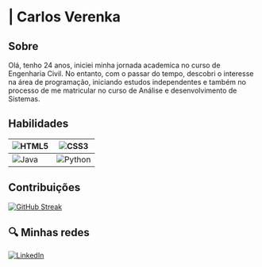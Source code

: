 # | Carlos Verenka
## Sobre
Olá, tenho 24 anos, iniciei minha jornada academica no curso de Engenharia Civil. No entanto, com o passar do tempo, descobri o interesse na área de programação, iniciando estudos independentes e também no processo de me matricular no curso de Análise e desenvolvimento de Sistemas.


## Habilidades


| ![HTML5](https://img.shields.io/badge/HTML5-000?style=for-the-badge&logo=html5) | ![CSS3](https://img.shields.io/badge/CSS3-000?style=for-the-badge&logo=css3&logoColor=264CE4) |
|-------| --------|
|![Java](https://img.shields.io/badge/Java-000?style=for-the-badge&logo=java) | ![Python](https://img.shields.io/badge/Python-000?style=for-the-badge&logo=python) |


## Contribuições
[![GitHub Streak](https://streak-stats.demolab.com/?user=carlosverenka&theme=bear&background=000&border=30A3DC&dates=FFF)](https://git.io/streak-stats)

## 🔍 Minhas redes
[![LinkedIn](https://img.shields.io/badge/LinkedIn-000?style=for-the-badge&logo=linkedin&logoColor=0E76A8)](https://www.linkedin.com/in/carlosverenka/)


